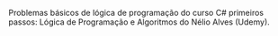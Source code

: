 Problemas básicos de lógica de programação do curso C# primeiros passos: Lógica de Programação e Algoritmos do Nélio Alves (Udemy).
